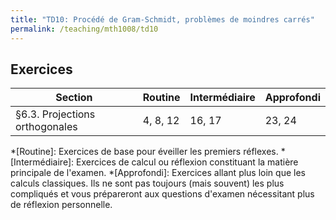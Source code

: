 ```yaml
---
title: "TD10: Procédé de Gram-Schmidt, problèmes de moindres carrés"
permalink: /teaching/mth1008/td10
---
```


## Exercices

| Section                        | Routine  | Intermédiaire | Approfondi |
| ------------------------------ | -------- | ------------- | ---------- |
| §6.3. Projections orthogonales | 4, 8, 12 | 16, 17        | 23, 24     |


*[Routine]: Exercices de base pour éveiller les premiers réflexes.
*[Intermédiaire]: Exercices de calcul ou réflexion constituant la matière principale de l'examen.
*[Approfondi]: Exercices allant plus loin que les calculs classiques. Ils ne sont pas toujours (mais souvent) les plus compliqués et vous prépareront aux questions d'examen nécessitant plus de réflexion personnelle.